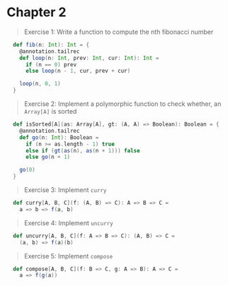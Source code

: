 # Chapter 2

> Exercise 1: Write a function to compute the nth fibonacci number

```scala
  def fib(n: Int): Int = {
    @annotation.tailrec
    def loop(n: Int, prev: Int, cur: Int): Int =
      if (n == 0) prev
      else loop(n - 1, cur, prev + cur)

    loop(n, 0, 1)
  }
```

> Exercise 2: Implement a polymorphic function to check whether, an `Array[A]` is sorted

```scala
  def isSorted[A](as: Array[A], gt: (A, A) => Boolean): Boolean = {
    @annotation.tailrec
    def go(n: Int): Boolean =
      if (n >= as.length - 1) true
      else if (gt(as(n), as(n + 1))) false
      else go(n + 1)

    go(0)
  }
```

> Exercise 3: Implement `curry`

```scala
  def curry[A, B, C](f: (A, B) => C): A => B => C =
    a => b => f(a, b)
```

> Exercise 4: Implement `uncurry`

```scala
  def uncurry[A, B, C](f: A => B => C): (A, B) => C =
    (a, b) => f(a)(b)
```

> Exercise 5: Implement `compose`

```scala
  def compose[A, B, C](f: B => C, g: A => B): A => C =
    a => f(g(a))
```
